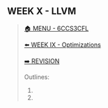 ## WEEK X - LLVM

>[🏠 MENU - 6CCS3CFL](year3/6ccs3cfl.md)
>
>[⬅️ WEEK IX - Optimizations](year3/6ccs3cfl/w9.md)
>
>[➡️ REVISION](year3/6ccs3cfl/re.md)
>
>Outlines:
>
>1. 
>2. 

